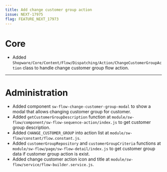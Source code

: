 ```yaml
---
title: Add change customer group action
issue: NEXT-17975
flag: FEATURE_NEXT_17973
---
```

# Core
* Added `Shopware/Core/Content/Flow/Dispatching/Action/ChangeCustomerGroupAction` class to handle change customer group flow action.
___
# Administration
* Added component `sw-flow-change-customer-group-modal` to show a modal that allows changing customer group for customer.
* Added `getCustomerGroupDescription` function at `module/sw-flow/component/sw-flow-sequence-action/index.js` to get customer group description.
* Added `CHANGE_CUSTOMER_GROUP` into action list at `module/sw-flow/constant/flow.constant.js`.
* Added `customerGroupRepository` and `customerGroupCriteria` functions at `module/sw-flow/page/sw-flow-detail/index.js` to get customer group data if customer group action is exist.
* Added change customer action icon and title at `module/sw-flow/service/flow-builder.service.js`.

